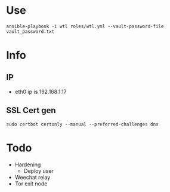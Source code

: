 # Use

    ansible-playbook -i wtl roles/wtl.yml --vault-password-file vault_password.txt

# Info

## IP
* eth0 ip is 192.168.1.17

## SSL Cert gen

    sudo certbot certonly --manual --preferred-challenges dns

# Todo

* Hardening
  * Deploy user
* Weechat relay
* Tor exit node
